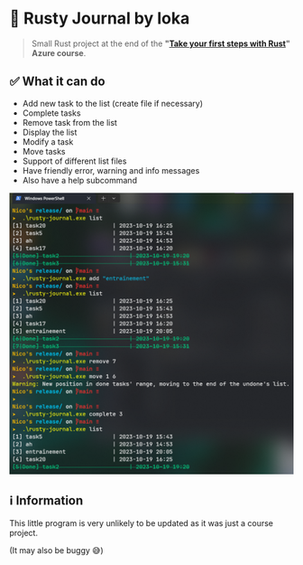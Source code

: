 # 🦀 Rusty Journal by Ioka

> Small Rust project at the end of the **"[Take your first steps with Rust](https://learn.microsoft.com/training/paths/rust-first-steps/?WT.mc_id=portaledu_inproduct_learning)" Azure course**.

## ✅ What it can do

- Add new task to the list (create file if necessary)
- Complete tasks
- Remove task from the list
- Display the list
- Modify a task
- Move tasks
- Support of different list files
- Have friendly error, warning and info messages
- Also have a help subcommand

![example image](https://github.com/Ika-02/Rusty-Journal/blob/main/example.png)

## ℹ Information

This little program is very unlikely to be updated as it was just a course project.

(It may also be buggy 😅)
